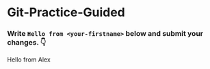 # Git-Practice-Guided

### Write `Hello from <your-firstname>` below and submit your changes. 👇

Hello from Alex